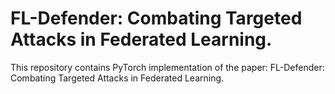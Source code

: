 # FL-Defender: Combating Targeted Attacks in Federated Learning.
This repository contains PyTorch implementation of the paper: FL-Defender: Combating Targeted Attacks in Federated Learning.
